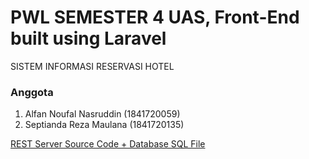 # PWL SEMESTER 4 UAS, Front-End built using Laravel
SISTEM INFORMASI RESERVASI HOTEL

### Anggota ###

1. Alfan Noufal Nasruddin (1841720059)
2. Septianda Reza Maulana (1841720135)

[REST Server Source Code + Database SQL File](https://github.com/SeptiandaRezaMaulana/RestServerClient-CI/tree/master/server)
